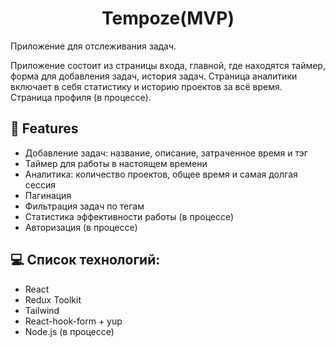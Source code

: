<h1 align="center" id="title">Tempoze(MVP)</h1>

<p id="description">Приложение для отслеживания задач.</p>
<p id="description">Приложение состоит из страницы входа, главной, где находятся таймер, форма для добавления задач, история задач. Страница аналитики включает в себя статистику и историю проектов за всё время. Страница профиля (в процессе).</p>

  
  
<h2>🧐 Features</h2>

*   Добавление задач: название, описание, затраченное время и тэг 
*   Таймер для работы в настоящем времени
*   Аналитика: количество проектов, общее время и самая долгая сессия
*   Пагинация 
*   Фильтрация задач по тегам 
*   Статистика эффективности работы (в процессе)
*   Авторизация (в процессе)

  
  
<h2>💻 Список технологий:</h2>

*   React
*   Redux Toolkit
*   Tailwind
*   React-hook-form + yup
* Node.js (в процессе)
